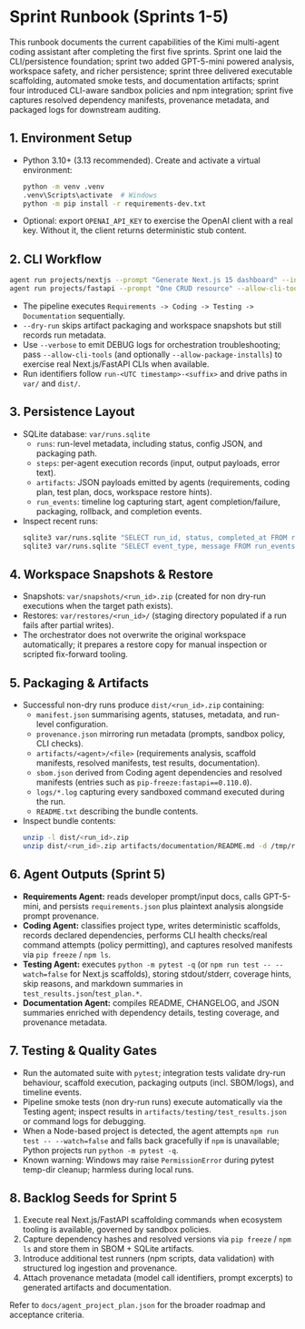 # Sprint Runbook (Sprints 1-5)

This runbook documents the current capabilities of the Kimi multi-agent coding assistant after completing the first five sprints. Sprint one laid the CLI/persistence foundation; sprint two added GPT-5-mini powered analysis, workspace safety, and richer persistence; sprint three delivered executable scaffolding, automated smoke tests, and documentation artifacts; sprint four introduced CLI-aware sandbox policies and npm integration; sprint five captures resolved dependency manifests, provenance metadata, and packaged logs for downstream auditing.

## 1. Environment Setup

- Python 3.10+ (3.13 recommended). Create and activate a virtual environment:
  ```bash
  python -m venv .venv
  .venv\Scripts\activate  # Windows
  python -m pip install -r requirements-dev.txt
  ```
- Optional: export `OPENAI_API_KEY` to exercise the OpenAI client with a real key. Without it, the client returns deterministic stub content.

## 2. CLI Workflow

```bash
agent run projects/nextjs --prompt "Generate Next.js 15 dashboard" --input-docs docs/spec.md
agent run projects/fastapi --prompt "One CRUD resource" --allow-cli-tools --dry-run
```

- The pipeline executes `Requirements -> Coding -> Testing -> Documentation` sequentially.
- `--dry-run` skips artifact packaging and workspace snapshots but still records run metadata.
- Use `--verbose` to emit DEBUG logs for orchestration troubleshooting; pass `--allow-cli-tools` (and optionally `--allow-package-installs`) to exercise real Next.js/FastAPI CLIs when available.
- Run identifiers follow `run-<UTC timestamp>-<suffix>` and drive paths in `var/` and `dist/`.

## 3. Persistence Layout

- SQLite database: `var/runs.sqlite`
  - `runs`: run-level metadata, including status, config JSON, and packaging path.
  - `steps`: per-agent execution records (input, output payloads, error text).
  - `artifacts`: JSON payloads emitted by agents (requirements, coding plan, test plan, docs, workspace restore hints).
  - `run_events`: timeline log capturing start, agent completion/failure, packaging, rollback, and completion events.
- Inspect recent runs:
  ```bash
  sqlite3 var/runs.sqlite "SELECT run_id, status, completed_at FROM runs ORDER BY id DESC LIMIT 5";
  sqlite3 var/runs.sqlite "SELECT event_type, message FROM run_events WHERE run_id='run-...'";
  ```

## 4. Workspace Snapshots & Restore

- Snapshots: `var/snapshots/<run_id>.zip` (created for non dry-run executions when the target path exists).
- Restores: `var/restores/<run_id>/` (staging directory populated if a run fails after partial writes).
- The orchestrator does not overwrite the original workspace automatically; it prepares a restore copy for manual inspection or scripted fix-forward tooling.

## 5. Packaging & Artifacts

- Successful non-dry runs produce `dist/<run_id>.zip` containing:
  - `manifest.json` summarising agents, statuses, metadata, and run-level configuration.
  - `provenance.json` mirroring run metadata (prompts, sandbox policy, CLI checks).
  - `artifacts/<agent>/<file>` (requirements analysis, scaffold manifests, resolved manifests, test results, documentation).
  - `sbom.json` derived from Coding agent dependencies and resolved manifests (entries such as `pip-freeze:fastapi==0.110.0`).
  - `logs/*.log` capturing every sandboxed command executed during the run.
  - `README.txt` describing the bundle contents.
- Inspect bundle contents:
  ```bash
  unzip -l dist/<run_id>.zip
  unzip dist/<run_id>.zip artifacts/documentation/README.md -d /tmp/run-preview
  ```

## 6. Agent Outputs (Sprint 5)

- **Requirements Agent:** reads developer prompt/input docs, calls GPT-5-mini, and persists `requirements.json` plus plaintext analysis alongside prompt provenance.
- **Coding Agent:** classifies project type, writes deterministic scaffolds, records declared dependencies, performs CLI health checks/real command attempts (policy permitting), and captures resolved manifests via `pip freeze` / `npm ls`.
- **Testing Agent:** executes `python -m pytest -q` (or `npm run test -- --watch=false` for Next.js scaffolds), storing stdout/stderr, coverage hints, skip reasons, and markdown summaries in `test_results.json`/`test_plan.*`.
- **Documentation Agent:** compiles README, CHANGELOG, and JSON summaries enriched with dependency details, testing coverage, and provenance metadata.

## 7. Testing & Quality Gates

- Run the automated suite with `pytest`; integration tests validate dry-run behaviour, scaffold execution, packaging outputs (incl. SBOM/logs), and timeline events.
- Pipeline smoke tests (non dry-run runs) execute automatically via the Testing agent; inspect results in `artifacts/testing/test_results.json` or command logs for debugging.
- When a Node-based project is detected, the agent attempts `npm run test -- --watch=false` and falls back gracefully if `npm` is unavailable; Python projects run `python -m pytest -q`.
- Known warning: Windows may raise `PermissionError` during pytest temp-dir cleanup; harmless during local runs.

## 8. Backlog Seeds for Sprint 5

1. Execute real Next.js/FastAPI scaffolding commands when ecosystem tooling is available, governed by sandbox policies.
2. Capture dependency hashes and resolved versions via `pip freeze` / `npm ls` and store them in SBOM + SQLite artifacts.
3. Introduce additional test runners (npm scripts, data validation) with structured log ingestion and provenance.
4. Attach provenance metadata (model call identifiers, prompt excerpts) to generated artifacts and documentation.

Refer to `docs/agent_project_plan.json` for the broader roadmap and acceptance criteria.
